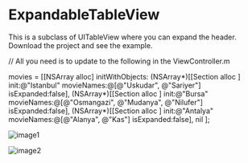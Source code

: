 # ExpandableTableView
This is a subclass of UITableView where you can expand the header. Download the project and see the example.

// All you need is to update to the following in the ViewController.m

movies = [[NSArray alloc] initWithObjects:
              (NSArray*)[[Section alloc ] init:@"Istanbul" movieNames:@[@"Uskudar", @"Sariyer"] isExpanded:false],
              (NSArray*)[[Section alloc ] init:@"Bursa" movieNames:@[@"Osmangazi", @"Mudanya", @"Nilufer"]
               isExpanded:false],
              (NSArray*)[[Section alloc ] init:@"Antalya" movieNames:@[@"Alanya", @"Kas"] isExpanded:false], nil
              ];

![image1](https://user-images.githubusercontent.com/17837522/27990405-b3cff0e6-641b-11e7-9c6a-4f8130304336.PNG)

![image2](https://user-images.githubusercontent.com/17837522/27990412-df844796-641b-11e7-9fee-8e52cdb7c118.PNG)

